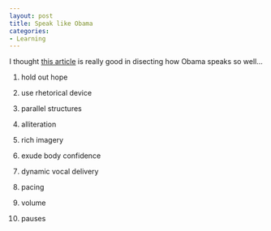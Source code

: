 ```yaml
---
layout: post
title: Speak like Obama
categories:
- Learning
---
```



I thought [this article](http://www.businessweek.com/smallbiz/content/mar2008/sb2008033_156351.htm) is really good in disecting how Obama speaks so well...

1. hold out hope
2. use rhetorical device
  1. parallel structures
  2. alliteration
  3. rich imagery

4. exude body confidence
5. dynamic vocal delivery
  1. pacing
  2. volume
  3. pauses


